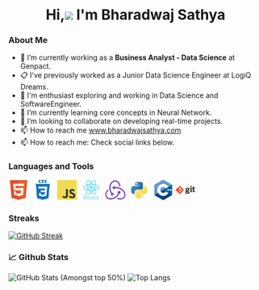 <h1 align="center"> Hi,<img src="https://media.giphy.com/media/hvRJCLFzcasrR4ia7z/giphy.gif" width="30px"/> I'm Bharadwaj Sathya</h1>

### About Me

- 💼 I’m currently working as a <strong>Business Analyst - Data Science</strong> at Genpact.
- 📋 I've previously worked as a Junior Data Science Engineer at LogiQ Dreams.
- 🧭 I'm enthusiast exploring and working in Data Science and SoftwareEngineer.
- 🌱 I’m currently learning core concepts in Neural Network.
- 💞️ I’m looking to collaborate on developing real-time projects.
- 📫 How to reach me www.bharadwajsathya.com
- 📫 How to reach me: Check social links below.

### Languages and Tools

<div>
  <img src="https://github.com/devicons/devicon/blob/master/icons/html5/html5-original.svg" title="HTML5" alt="HTML" width="40" height="40" style="pointer-events: none;" />&nbsp;
  <img src="https://github.com/devicons/devicon/blob/master/icons/css3/css3-plain-wordmark.svg"  title="CSS3" alt="CSS" width="40" height="40" style="pointer-events: none;"/>&nbsp;
  <img src="https://github.com/devicons/devicon/blob/master/icons/javascript/javascript-original.svg" title="JavaScript" alt="JavaScript" width="40" height="40" style="pointer-events: none;"/>&nbsp;
  <img src="https://github.com/devicons/devicon/blob/master/icons/react/react-original-wordmark.svg" title="React" alt="React" width="40" height="40" style="pointer-events: none;"/>&nbsp;
  <img src="https://github.com/devicons/devicon/blob/master/icons/redux/redux-original.svg" title="Redux" alt="Redux " width="40" height="40" style="pointer-events: none;"/>&nbsp;
  <img src="https://github.com/devicons/devicon/blob/master/icons/python/python-original.svg" title="Python" alt="Python " width="40" height="40" style="pointer-events: none;"/>&nbsp;
  <img src="https://github.com/devicons/devicon/blob/master/icons/cplusplus/cplusplus-original.svg" title="C++" alt="C++" width="40" height="40" style="pointer-events: none;"/>
  <img src="https://github.com/devicons/devicon/blob/master/icons/git/git-original-wordmark.svg" title="Git" **alt="Git" width="40" height="40" style="pointer-events: none;"/>
</div>

### Streaks

[![GitHub Streak](https://github-readme-streak-stats.herokuapp.com/?user=Bharadwaj-Sathya)](https://git.io/streak-stats)

### 📈 Github Stats 

![GitHub Stats (Amongst top 50%)](https://github-readme-stats.vercel.app/api?username=Bharadwaj-Sathya&show_icons=true&hide=issues,prs)
![Top Langs](https://github-readme-stats.vercel.app/api/top-langs/?username=Bharadwaj-Sathya&layout=compact&langs_count=4)
